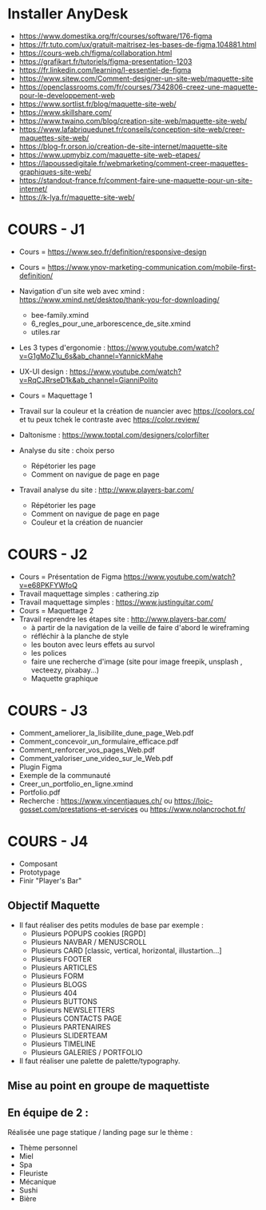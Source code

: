 # Installer AnyDesk

- https://www.domestika.org/fr/courses/software/176-figma
- https://fr.tuto.com/ux/gratuit-maitrisez-les-bases-de-figma,104881.html
- https://cours-web.ch/figma/collaboration.html
- https://grafikart.fr/tutoriels/figma-presentation-1203
- https://fr.linkedin.com/learning/l-essentiel-de-figma
- https://www.sitew.com/Comment-designer-un-site-web/maquette-site
- https://openclassrooms.com/fr/courses/7342806-creez-une-maquette-pour-le-developpement-web
- https://www.sortlist.fr/blog/maquette-site-web/
- https://www.skillshare.com/
- https://www.twaino.com/blog/creation-site-web/maquette-site-web/
- https://www.lafabriquedunet.fr/conseils/conception-site-web/creer-maquettes-site-web/
- https://blog-fr.orson.io/creation-de-site-internet/maquette-site
- https://www.upmybiz.com/maquette-site-web-etapes/
- https://lapoussedigitale.fr/webmarketing/comment-creer-maquettes-graphiques-site-web/
- https://standout-france.fr/comment-faire-une-maquette-pour-un-site-internet/
- https://k-lya.fr/maquette-site-web/

# COURS - J1
- Cours = https://www.seo.fr/definition/responsive-design
- Cours = https://www.ynov-marketing-communication.com/mobile-first-definition/
- Navigation d'un site web avec xmind : https://www.xmind.net/desktop/thank-you-for-downloading/
  - bee-family.xmind
  - 6_regles_pour_une_arborescence_de_site.xmind
  - utiles.rar
- Les 3 types d'ergonomie : https://www.youtube.com/watch?v=G1gMoZ1u_6s&ab_channel=YannickMahe
- UX-UI design : https://www.youtube.com/watch?v=RqCJRrseD1k&ab_channel=GianniPolito

- Cours = Maquettage 1
- Travail sur la couleur et la création de nuancier avec https://coolors.co/ et tu peux tchek le contraste avec https://color.review/ 
- Daltonisme :  https://www.toptal.com/designers/colorfilter
- Analyse du site : choix perso 
  - Répétorier les page 
  - Comment on navigue de page en page
- Travail analyse du site : http://www.players-bar.com/ 
  - Répétorier les page 
  - Comment on navigue de page en page
  - Couleur et la création de nuancier

# COURS - J2
- Cours = Présentation de Figma https://www.youtube.com/watch?v=e68PKFYWfoQ
- Travail maquettage simples : cathering.zip
- Travail maquettage simples : https://www.justinguitar.com/
- Cours = Maquettage 2
- Travail reprendre les étapes site : http://www.players-bar.com/
  - à partir de la navigation de la veille de faire d'abord le wireframing 
  - réfléchir à la planche de style
  - les bouton avec leurs effets au survol 
  - les polices
  - faire une recherche d'image (site pour image freepik, unsplash , vecteezy, pixabay...)
  - Maquette graphique

# COURS - J3
- Comment_ameliorer_la_lisibilite_dune_page_Web.pdf
- Comment_concevoir_un_formulaire_efficace.pdf
- Comment_renforcer_vos_pages_Web.pdf
- Comment_valoriser_une_video_sur_le_Web.pdf
- Plugin Figma
- Exemple de la communauté
- Creer_un_portfolio_en_ligne.xmind
- Portfolio.pdf
- Recherche : https://www.vincentjaques.ch/ ou https://loic-gosset.com/prestations-et-services ou https://www.nolancrochot.fr/

# COURS - J4
- Composant
- Prototypage
- Finir "Player's Bar"

## Objectif Maquette
- Il faut réaliser des petits modules de base par exemple :
  - Plusieurs POPUPS cookies [RGPD]
  - Plusieurs NAVBAR / MENUSCROLL
  - Plusieurs CARD [classic, vertical, horizontal, illustartion...]
  - Plusieurs FOOTER
  - Plusieurs ARTICLES
  - Plusieurs FORM
  - Plusieurs BLOGS
  - Plusieurs 404
  - Plusieurs BUTTONS
  - Plusieurs NEWSLETTERS
  - Plusieurs CONTACTS PAGE
  - Plusieurs PARTENAIRES
  - Plusieurs SLIDERTEAM
  - Plusieurs TIMELINE
  - Plusieurs GALERIES / PORTFOLIO
- Il faut réaliser une palette de palette/typography.

## Mise au point en groupe de maquettiste

## En équipe de 2 :
Réalisée une page statique / landing page sur le thème :
- Thème personnel
- Miel
- Spa
- Fleuriste
- Mécanique
- Sushi
- Bière
